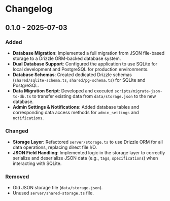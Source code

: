 # Changelog

## 0.1.0 - 2025-07-03

### Added
- **Database Migration**: Implemented a full migration from JSON file-based storage to a Drizzle ORM-backed database system.
- **Dual Database Support**: Configured the application to use SQLite for local development and PostgreSQL for production environments.
- **Database Schemas**: Created dedicated Drizzle schemas (`shared/sqlite-schema.ts`, `shared/pg-schema.ts`) for SQLite and PostgreSQL.
- **Data Migration Script**: Developed and executed `scripts/migrate-json-to-db.ts` to transfer existing data from `data/storage.json` to the new database.
- **Admin Settings & Notifications**: Added database tables and corresponding data access methods for `admin_settings` and `notifications`.

### Changed
- **Storage Layer**: Refactored `server/storage.ts` to use Drizzle ORM for all data operations, replacing direct file I/O.
- **JSON Field Handling**: Implemented logic in the storage layer to correctly serialize and deserialize JSON data (e.g., `tags`, `specifications`) when interacting with SQLite.

### Removed
- Old JSON storage file (`data/storage.json`).
- Unused `server/shared-storage.ts` file.
